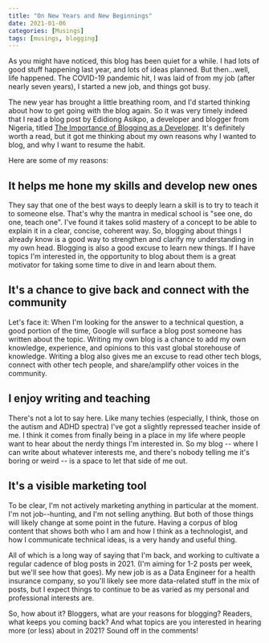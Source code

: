 ```yaml
---
title: "On New Years and New Beginnings"
date: 2021-01-06
categories: [Musings]
tags: [musings, blogging]
---
```


[blogging]: https://edidiongasikpo.com/why-is-it-important-to-blog-as-a-developer

As you might have noticed, this blog has been quiet for a while. I had
lots of good stuff happening last year, and lots of ideas planned. But
then...well, life happened. The COVID-19 pandemic hit, I was laid of
from my job (after nearly seven years), I started a new job, and things
got busy.

The new year has brought a little breathing room, and I'd started
thinking about how to get going with the blog again. So it was very
timely indeed that I read a blog post by Edidiong Asikpo, a developer
and blogger from Nigeria, titled
[The Importance of Blogging as a Developer][blogging].
It's definitely worth a read, but it got me thinking about my own
reasons why I wanted to blog, and why I want to resume the habit.

Here are some of my reasons:

## It helps me hone my skills and develop new ones

They say that one of the best ways to deeply learn a skill is to try to
teach it to someone else. That's why the mantra in medical school is
"see one, do one, teach one". I've found it takes solid mastery of a
concept to be able to explain it in a clear, concise, coherent way. So,
blogging about things I already know is a good way to strengthen and
clarify my understanding in my own head. Blogging is also a good excuse
to learn new things. If I have topics I'm interested in, the opportunity
to blog about them is a great motivator for taking some time to dive in
and learn about them.

## It's a chance to give back and connect with the community

Let's face it: When I'm looking for the answer to a technical question,
a good portion of the time, Google will surface a blog post someone has
written about the topic. Writing my own blog is a chance to add my own
knowledge, experience, and opinions to this vast global storehouse of
knowledge. Writing a blog also gives me an excuse to read other tech
blogs, connect with other tech people, and share/amplify other voices in
the community.

## I enjoy writing and teaching

There's not a lot to say here. Like many techies (especially, I think,
those on the autism and ADHD spectra) I've got a slightly repressed
teacher inside of me. I think it comes from finally being in a place in
my life where people want to hear about the nerdy things I'm interested
in. So my blog -- where I can write about whatever interests me, and
there's nobody telling me it's boring or weird -- is a space to let that
side of me out.

## It's a visible marketing tool

To be clear, I'm not actively marketing anything in particular at the
moment. I'm not job--hunting, and I'm not selling anything. But both of
those things will likely change at some point in the future. Having a
corpus of blog content that shows both who I am and how I think as a
technologist, and how I communicate technical ideas, is a very handy and
useful thing.

All of which is a long way of saying that I'm back, and working to
cultivate a regular cadence of blog posts in 2021. (I'm aiming for 1-2
posts per week, but we'll see how that goes). My new job is as a Data
Engineer for a health insurance company, so you'll likely see more
data-related stuff in the mix of posts, but I expect things to continue
to be as varied as my personal and professional interests are.

So, how about it? Bloggers, what are your reasons for blogging? Readers,
what keeps you coming back? And what topics are you interested in
hearing more (or less) about in 2021? Sound off in the comments!
